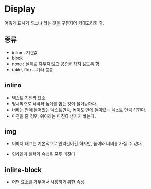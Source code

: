 # Display

어떻게 표시가 되느냐 라는 것을 구분지어 카테고리화 함. 



## 종류 

- inline : 기본값
- block 
- none : 실제로 지우지 않고 공간을 차지 않도록 함
- table, flex... 기타 등등



## inline

- 텍스트 기반의 요소
- 명시적으로 너비와 높이를 잡는 것이 불가능하다. 
- 너비는 안에 들어있는 텍스트만큼, 높이도 안에 들어있는 텍스트 만큼 잡힌다. 
- 마진을 줄 경우, 위아래는 마진이 생기지 않는다. 



## img

- 이미지 태그는 기본적으로 인라인이긴 하지만, 높이와 너비를 가질 수 있다.  

- 인라인과 블럭의 속성을 모두 가진다. 



## inline-block

- 어떤 요소를 가두어서 사용하기 위한 속성